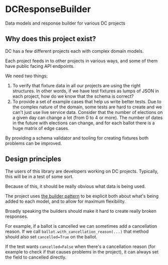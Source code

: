 # DCResponseBuilder
Data models and response builder for various DC projects


## Why does this project exist?

DC has a few different projects each with complex domain models.

Each project feeds in to other projects in various ways, and some of them
have public facing API endpoints.

We need two things:

1. To verify that fixture data in all our projects are using the right structures. In other words, if we have test fixtures as lumps of JSON in each project, how do we know that the schema is correct?
2. To provide a set of example cases that help us write better tests. Due to the complex nature of the domain, some tests are hard to create and we can't just use live service data. Consider that the number of elections on a given day can change a lot (from 0 to 4 or more). The number of dates in the future with elections can change, and for each ballot there is a huge matrix of edge cases. 

By providing a schema validator and tooling for creating fixtures both problems can be improved.

## Design principles


The users of this library are developers working on DC projects. Typically, this will be
in a test of some sort.

Because of this, it should be really obvious what data is being used. 

The project uses [the builder pattern](https://refactoring.guru/design-patterns/builder) to be explicit both about what's being added to each model, and to allow for maximum flexibility.

Broadly speaking the builders should make it hard to create really broken responses.

For example, if a ballot is cancelled we can sometimes add a cancellation reason. If we call `ballot.with_cancellation_reason(...)` that method should also set `cancelled=True` on the ballot.

If the test wants `cancelled=False` when there's a cancellation reason (for example to check if that causes problems in the project), it can always set the field to cancelled directly.
